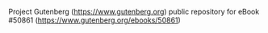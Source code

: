 Project Gutenberg (https://www.gutenberg.org) public repository for
eBook #50861 (https://www.gutenberg.org/ebooks/50861)

